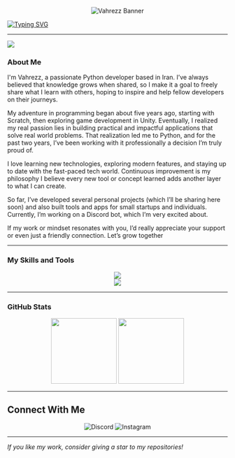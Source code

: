 
<p align="center">
  <img src="https://capsule-render.vercel.app/api?type=waving&height=250&section=header&text=%20Vahrezz%20&fontSize=65&fontAlign=50&fontAlignY=38&fontColor=00FFB2&color=0:00110d,50:003f2d,100:00ccff&stroke=00FF99&strokeWidth=1&animation=fadeIn&desc=%20Python%20Developer%20%7C%20Open%20Source%20Enthusiast%20%7C%20%20Lifelong%20Learner&descAlign=50&descAlignY=70&fontFamily=monospace" alt="Vahrezz Banner" />
</p>










[![Typing SVG](https://readme-typing-svg.demolab.com?font=Fira+Code&pause=1000&width=435&lines=%2B5+years+of+experience+in+programming;Python+Developer++;Discord+Bot+Creator;Application+Developer;Always+Learning+Something+New++;Turning+Ideas+Into+Code++;+Sharing+Knowledge+Freely++)](https://git.io/typing-svg)

---






<a href="https://discord.com/users/817725791177408513"><img src="https://lanyard.cnrad.dev/api/817725791177408513?showDisplayName=true" /></a>




###  About Me

I'm Vahrezz, a passionate Python developer based in Iran. I’ve always believed that knowledge grows when shared, so I make it a goal to freely share what I learn with others, hoping to inspire and help fellow developers on their journeys.

My adventure in programming began about five years ago, starting with Scratch, then exploring game development in Unity. Eventually, I realized my real passion lies in building practical and impactful applications that solve real world problems. That realization led me to Python, and for the past two years, I’ve been working with it professionally  a decision I’m truly proud of.

I love learning new technologies, exploring modern features, and staying up to date with the fast-paced tech world. Continuous improvement is my philosophy  I believe every new tool or concept learned adds another layer to what I can create.

So far, I’ve developed several personal projects (which I’ll be sharing here soon) and also built tools and apps for small startups and individuals. Currently, I’m working on a Discord bot, which I’m very excited about.

If my work or mindset resonates with you, I’d really appreciate your support or even just a friendly connection. Let’s grow together 


---

###  My Skills and Tools

<p align="center">
  <img src="https://skillicons.dev/icons?i=python,discord,bots,git,github,vscode,linux,windows,kali," /><br/>
  <img src="https://skillicons.dev/icons?i=flask,fastapi,sqlite,mysql,docker,postman" />
</p>

---

###  GitHub Stats

<p align="center">
  <img src="https://github-readme-stats.vercel.app/api?username=Vahrezz&show_icons=true&theme=radical" height="150"/>
  <img src="https://github-readme-streak-stats.herokuapp.com/?user=Vahrezz&theme=radical" height="150"/>
</p>

---

##  Connect With Me



<div align="center">

<a href="https://discord.com/users/817725791177408513" target="_blank" style="text-decoration:none;">
  <img src="https://img.shields.io/badge/Join%20Me%20on%20Discord-%2300ff99?style=for-the-badge&logo=discord&logoColor=white&labelColor=0a0a0a" alt="Discord"/>
</a>

<a href="https://www.instagram.com/mr.vahrez/" target="_blank" style="text-decoration:none;">
  <img src="https://img.shields.io/badge/Follow%20Me%20on%20Instagram-%23E1306C?style=for-the-badge&logo=instagram&logoColor=white&labelColor=0a0a0a" alt="Instagram"/>
</a>

</div>



---

 *If you like my work, consider giving a star to my repositories!*
